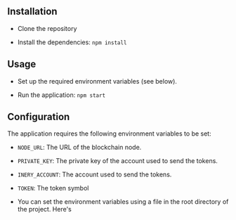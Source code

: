 ## Installation

* Clone the repository

* Install the dependencies: `npm install`

## Usage

* Set up the required environment variables (see below).

* Run the application: `npm start`

## Configuration

The application requires the following environment variables to be set:

* `NODE_URL`: The URL of the blockchain node.

* `PRIVATE_KEY`: The private key of the account used to send the tokens.

* `INERY_ACCOUNT`: The account used to send the tokens.

* `TOKEN`: The token symbol

* You can set the environment variables using a  file in the root directory of the project. Here's 
